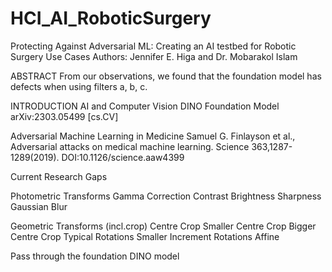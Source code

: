 # HCI_AI_RoboticSurgery
Protecting Against Adversarial ML: Creating an AI testbed for Robotic Surgery Use Cases
Authors: Jennifer E. Higa and Dr. Mobarakol Islam

ABSTRACT
From our observations, we found that the foundation model has defects when using filters a, b, c.

INTRODUCTION 
AI and Computer Vision
DINO Foundation Model
arXiv:2303.05499 [cs.CV]

Adversarial Machine Learning in Medicine
Samuel G. Finlayson et al., Adversarial attacks on medical machine learning. Science 363,1287-1289(2019). DOI:10.1126/science.aaw4399



Current Research Gaps



Photometric Transforms
Gamma Correction
Contrast
Brightness
Sharpness
Gaussian Blur

Geometric Transforms (incl.crop)
Centre Crop
Smaller Centre Crop
Bigger Centre Crop
Typical Rotations
Smaller Increment Rotations
Affine

Pass through the foundation DINO model

